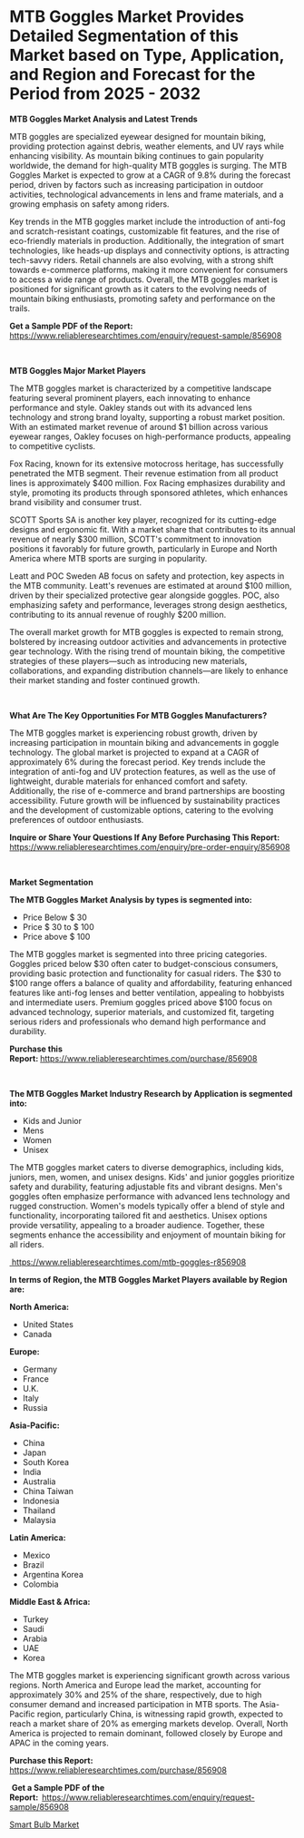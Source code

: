 <p><h1>MTB Goggles Market Provides Detailed Segmentation of this Market based on Type, Application, and Region and Forecast for the Period from 2025 - 2032</h1></p><p><strong>MTB Goggles Market Analysis and Latest Trends</strong></p>
<p><p>MTB goggles are specialized eyewear designed for mountain biking, providing protection against debris, weather elements, and UV rays while enhancing visibility. As mountain biking continues to gain popularity worldwide, the demand for high-quality MTB goggles is surging. The MTB Goggles Market is expected to grow at a CAGR of 9.8% during the forecast period, driven by factors such as increasing participation in outdoor activities, technological advancements in lens and frame materials, and a growing emphasis on safety among riders.</p><p>Key trends in the MTB goggles market include the introduction of anti-fog and scratch-resistant coatings, customizable fit features, and the rise of eco-friendly materials in production. Additionally, the integration of smart technologies, like heads-up displays and connectivity options, is attracting tech-savvy riders. Retail channels are also evolving, with a strong shift towards e-commerce platforms, making it more convenient for consumers to access a wide range of products. Overall, the MTB goggles market is positioned for significant growth as it caters to the evolving needs of mountain biking enthusiasts, promoting safety and performance on the trails.</p></p>
<p><strong>Get a Sample PDF of the Report:&nbsp;</strong> <a href="https://www.reliableresearchtimes.com/enquiry/request-sample/856908?utm_campaign=2263&utm_medium=2&utm_source=Github&utm_content=ia&utm_term=04042025&utm_id=mtb-goggles">https://www.reliableresearchtimes.com/enquiry/request-sample/856908</a></p>
<p>&nbsp;</p>
<p><strong>MTB Goggles Major Market Players</strong></p>
<p><p>The MTB goggles market is characterized by a competitive landscape featuring several prominent players, each innovating to enhance performance and style. Oakley stands out with its advanced lens technology and strong brand loyalty, supporting a robust market position. With an estimated market revenue of around $1 billion across various eyewear ranges, Oakley focuses on high-performance products, appealing to competitive cyclists.</p><p>Fox Racing, known for its extensive motocross heritage, has successfully penetrated the MTB segment. Their revenue estimation from all product lines is approximately $400 million. Fox Racing emphasizes durability and style, promoting its products through sponsored athletes, which enhances brand visibility and consumer trust.</p><p>SCOTT Sports SA is another key player, recognized for its cutting-edge designs and ergonomic fit. With a market share that contributes to its annual revenue of nearly $300 million, SCOTT's commitment to innovation positions it favorably for future growth, particularly in Europe and North America where MTB sports are surging in popularity.</p><p>Leatt and POC Sweden AB focus on safety and protection, key aspects in the MTB community. Leatt's revenues are estimated at around $100 million, driven by their specialized protective gear alongside goggles. POC, also emphasizing safety and performance, leverages strong design aesthetics, contributing to its annual revenue of roughly $200 million.</p><p>The overall market growth for MTB goggles is expected to remain strong, bolstered by increasing outdoor activities and advancements in protective gear technology. With the rising trend of mountain biking, the competitive strategies of these players—such as introducing new materials, collaborations, and expanding distribution channels—are likely to enhance their market standing and foster continued growth.</p></p>
<p>&nbsp;</p>
<p><strong>What Are The Key Opportunities For MTB Goggles Manufacturers?</strong></p>
<p><p>The MTB goggles market is experiencing robust growth, driven by increasing participation in mountain biking and advancements in goggle technology. The global market is projected to expand at a CAGR of approximately 6% during the forecast period. Key trends include the integration of anti-fog and UV protection features, as well as the use of lightweight, durable materials for enhanced comfort and safety. Additionally, the rise of e-commerce and brand partnerships are boosting accessibility. Future growth will be influenced by sustainability practices and the development of customizable options, catering to the evolving preferences of outdoor enthusiasts.</p></p>
<p><strong>Inquire or Share Your Questions If Any Before Purchasing This Report:</strong> <a href="https://www.reliableresearchtimes.com/enquiry/pre-order-enquiry/856908?utm_campaign=2263&utm_medium=2&utm_source=Github&utm_content=ia&utm_term=04042025&utm_id=mtb-goggles">https://www.reliableresearchtimes.com/enquiry/pre-order-enquiry/856908</a></p>
<p>&nbsp;</p>
<p><strong>Market Segmentation</strong></p>
<p><strong>The MTB Goggles Market Analysis by types is segmented into:</strong></p>
<p><ul><li>Price Below $ 30</li><li>Price $ 30 to $ 100</li><li>Price above $ 100</li></ul></p>
<p><p>The MTB goggles market is segmented into three pricing categories. Goggles priced below $30 often cater to budget-conscious consumers, providing basic protection and functionality for casual riders. The $30 to $100 range offers a balance of quality and affordability, featuring enhanced features like anti-fog lenses and better ventilation, appealing to hobbyists and intermediate users. Premium goggles priced above $100 focus on advanced technology, superior materials, and customized fit, targeting serious riders and professionals who demand high performance and durability.</p></p>
<p><strong>Purchase this Report:&nbsp;</strong><a href="https://www.reliableresearchtimes.com/purchase/856908?utm_campaign=2263&utm_medium=2&utm_source=Github&utm_content=ia&utm_term=04042025&utm_id=mtb-goggles">https://www.reliableresearchtimes.com/purchase/856908</a></p>
<p>&nbsp;</p>
<p><strong>The MTB Goggles Market Industry Research by Application is segmented into:</strong></p>
<p><ul><li>Kids and Junior</li><li>Mens</li><li>Women</li><li>Unisex</li></ul></p>
<p><p>The MTB goggles market caters to diverse demographics, including kids, juniors, men, women, and unisex designs. Kids' and junior goggles prioritize safety and durability, featuring adjustable fits and vibrant designs. Men's goggles often emphasize performance with advanced lens technology and rugged construction. Women's models typically offer a blend of style and functionality, incorporating tailored fit and aesthetics. Unisex options provide versatility, appealing to a broader audience. Together, these segments enhance the accessibility and enjoyment of mountain biking for all riders.</p></p>
<p><a href="https://www.reliableresearchtimes.com/mtb-goggles-r856908?utm_campaign=2263&utm_medium=2&utm_source=Github&utm_content=ia&utm_term=04042025&utm_id=mtb-goggles">&nbsp;https://www.reliableresearchtimes.com/mtb-goggles-r856908</a></p>
<p><strong>In terms of Region, the MTB Goggles Market Players available by Region are:</strong></p>
<p>
    <p> <strong> North America: </strong>
        <ul>
            <li>United States</li>
            <li>Canada</li>
        </ul>
        </p> 
    <p> <strong> Europe: </strong>
        <ul>
            <li>Germany</li>
            <li>France</li>
            <li>U.K.</li>
            <li>Italy</li>
            <li>Russia</li>
        </ul>
        </p> 
    <p> <strong> Asia-Pacific: </strong>
        <ul>
            <li>China</li>
            <li>Japan</li>
            <li>South Korea</li>
            <li>India</li>
            <li>Australia</li>
            <li>China Taiwan</li>
            <li>Indonesia</li>
            <li>Thailand</li>
            <li>Malaysia</li>
        </ul>
        </p> 
    <p> <strong> Latin America: </strong>
        <ul>
            <li>Mexico</li>
            <li>Brazil</li>
            <li>Argentina Korea</li>
            <li>Colombia</li>
        </ul>
        </p> 
    <p> <strong> Middle East & Africa: </strong>
        <ul>
            <li>Turkey</li>
            <li>Saudi</li>
            <li>Arabia</li>
            <li>UAE</li>
            <li>Korea</li>
        </ul>
    </p>
    </p>
<p><p>The MTB goggles market is experiencing significant growth across various regions. North America and Europe lead the market, accounting for approximately 30% and 25% of the share, respectively, due to high consumer demand and increased participation in MTB sports. The Asia-Pacific region, particularly China, is witnessing rapid growth, expected to reach a market share of 20% as emerging markets develop. Overall, North America is projected to remain dominant, followed closely by Europe and APAC in the coming years.</p></p>
<p><strong>Purchase this Report: </strong><a href="https://www.reliableresearchtimes.com/purchase/856908?utm_campaign=2263&utm_medium=2&utm_source=Github&utm_content=ia&utm_term=04042025&utm_id=mtb-goggles">https://www.reliableresearchtimes.com/purchase/856908</a></p>
<p>&nbsp;<strong>Get a Sample PDF of the Report:&nbsp;&nbsp;</strong><a href="https://www.reliableresearchtimes.com/enquiry/request-sample/856908?utm_campaign=2263&utm_medium=2&utm_source=Github&utm_content=ia&utm_term=04042025&utm_id=mtb-goggles">https://www.reliableresearchtimes.com/enquiry/request-sample/856908</a></p>
<p><strong></strong></p>
<p><p><a href="https://github.com/stillsfloria19981/Market-Research-Report-List-1/blob/main/smart-bulb-market.md?utm_campaign=2263&utm_medium=2&utm_source=Github&utm_content=ia&utm_term=04042025&utm_id=mtb-goggles">Smart Bulb Market</a></p></p>